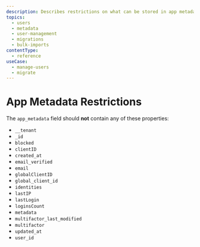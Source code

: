 ```yaml
---
description: Describes restrictions on what can be stored in app metadata fields. 
topics:
  - users
  - metadata
  - user-management
  - migrations
  - bulk-imports
contentType:
  - reference
useCase:
  - manage-users
  - migrate
---
```

# App Metadata Restrictions

The `app_metadata` field should **not** contain any of these properties:

* `__tenant`
* `_id`
* `blocked`
* `clientID`
* `created_at`
* `email_verified`
* `email`
* `globalClientID`
* `global_client_id`
* `identities`
* `lastIP`
* `lastLogin`
* `loginsCount`
* `metadata`
* `multifactor_last_modified`
* `multifactor`
* `updated_at`
* `user_id`